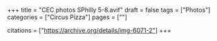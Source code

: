 +++
title = "CEC photos SPhilly 5-8.avif"
draft = false
tags = ["Photos"]
categories = ["Circus Pizza"]
pages = [""]

citations = ["https://archive.org/details/img-6071-2"]
+++
